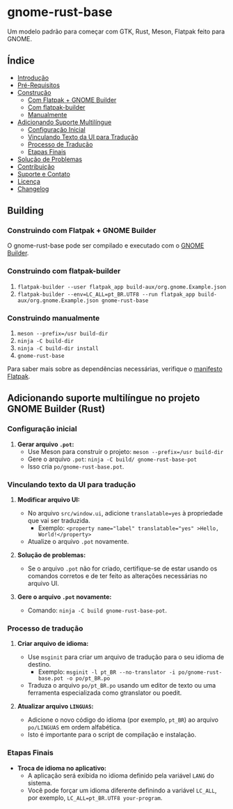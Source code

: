 # gnome-rust-base

Um modelo padrão para começar com GTK, Rust, Meson, Flatpak feito para GNOME.

## Índice

- [Introdução](#introdução)
- [Pré-Requisitos](#pré-requisitos)
- [Construção](#construção)
  - [Com Flatpak + GNOME Builder](#com-flatpak--gnome-builder)
  - [Com flatpak-builder](#com-flatpak-builder)
  - [Manualmente](#manualmente)
- [Adicionando Suporte Multilíngue](#adicionando-suporte-multilíngue)
  - [Configuração Inicial](#configuração-inicial)
  - [Vinculando Texto da UI para Tradução](#vinculando-texto-da-ui-para-tradução)
  - [Processo de Tradução](#processo-de-tradução)
  - [Etapas Finais](#etapas-finais)
- [Solução de Problemas](#solução-de-problemas)
- [Contribuição](#contribuição)
- [Suporte e Contato](#suporte-e-contato)
- [Licença](#licença)
- [Changelog](#changelog)


## Building

### Construindo com Flatpak + GNOME Builder

O gnome-rust-base pode ser compilado e executado com o [GNOME Builder](https://wiki.gnome.org/Apps/Builder).

### Construindo com flatpak-builder

1. `flatpak-builder --user flatpak_app build-aux/org.gnome.Example.json`
2. `flatpak-builder --env=LC_ALL=pt_BR.UTF8 --run flatpak_app build-aux/org.gnome.Example.json gnome-rust-base`

### Construindo manualmente

1. `meson --prefix=/usr build-dir`
2. `ninja -C build-dir`
3. `ninja -C build-dir install`
4. `gnome-rust-base`

Para saber mais sobre as dependências necessárias, verifique o [manifesto Flatpak](org.gnome.Example.json).

## Adicionando suporte multilíngue no projeto GNOME Builder (Rust)

### Configuração inicial

1. **Gerar arquivo `.pot`:**
    - Use Meson para construir o projeto: `meson --prefix=/usr build-dir`
    - Gere o arquivo `.pot`: `ninja -C build/ gnome-rust-base-pot`
    - Isso cria `po/gnome-rust-base.pot`.

### Vinculando texto da UI para tradução

1. **Modificar arquivo UI:**
    - No arquivo `src/window.ui`, adicione `translatable=yes` à propriedade que vai ser traduzida.
      - Exemplo: `<property name="label" translatable="yes" >Hello, World!</property>`
    - Atualize o arquivo `.pot` novamente.

2. **Solução de problemas:**
    - Se o arquivo `.pot` não for criado, certifique-se de estar usando os comandos corretos e de ter feito as alterações necessárias no arquivo UI.

3. **Gere o arquivo `.pot` novamente:**
    - Comando: `ninja -C build gnome-rust-base-pot`.

### Processo de tradução

1. **Criar arquivo de idioma:**
    - Use `msginit` para criar um arquivo de tradução para o seu idioma de destino.
      - Exemplo: `msginit -l pt_BR --no-translator -i po/gnome-rust-base.pot -o po/pt_BR.po`
    - Traduza o arquivo `po/pt_BR.po` usando um editor de texto ou uma ferramenta especializada como gtranslator ou poedit.

2. **Atualizar arquivo `LINGUAS`:**
    - Adicione o novo código do idioma (por exemplo, `pt_BR`) ao arquivo `po/LINGUAS` em ordem alfabética.
    - Isto é importante para o script de compilação e instalação.

### Etapas Finais

- **Troca de idioma no aplicativo:**
  - A aplicação será exibida no idioma definido pela variável `LANG` do sistema.
  - Você pode forçar um idioma diferente definindo a variável `LC_ALL`, por exemplo, `LC_ALL=pt_BR.UTF8 your-program`.
